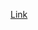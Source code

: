 [Link](https://www.youtube.com/watch?v=dnKFSafaJOo&list=PL0lNJEnwfVVM80SBgWyC_1DQqyBYfiXeF&index=1)

